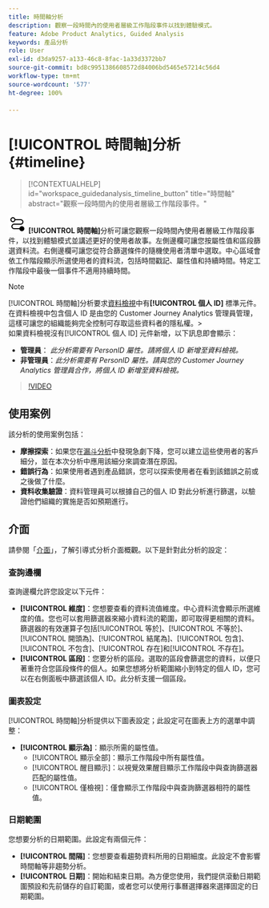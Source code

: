 ```yaml
---
title: 時間軸分析
description: 觀察一段時間內的使用者層級工作階段事件以找到體驗模式。
feature: Adobe Product Analytics, Guided Analysis
keywords: 產品分析
role: User
exl-id: d3da9257-a133-46c8-8fac-1a33d3372bb7
source-git-commit: bd8c9951386608572d84006bd5465e57214c56d4
workflow-type: tm+mt
source-wordcount: '577'
ht-degree: 100%

---
```


# [!UICONTROL 時間軸]分析 {#timeline}

<!-- markdownlint-disable MD034 -->

>[!CONTEXTUALHELP]
>id="workspace_guidedanalysis_timeline_button"
>title="時間軸"
>abstract="觀察一段時間內的使用者層級工作階段事件。"

<!-- markdownlint-enable MD034 -->

![時間軸](/help/assets/icons/Timeline.svg) **[!UICONTROL 時間軸]**&#x200B;分析可讓您觀察一段時間內使用者層級工作階段事件，以找到體驗模式並講述更好的使用者故事。左側邊欄可讓您按屬性值和區段篩選資料流。右側邊欄可讓您從符合篩選條件的隨機使用者清單中選取。中心區域會依工作階段顯示所選使用者的資料流，包括時間戳記、屬性值和持續時間。特定工作階段中最後一個事件不適用持續時間。


>[!NOTE]
>
>[!UICONTROL 時間軸]分析要求[資料檢視](/help/data-views/component-reference.md#optional)中有&#x200B;**[!UICONTROL 個人 ID]** 標準元件。在資料檢視中包含個人 ID 是由您的 Customer Journey Analytics 管理員管理，這樣可讓您的組織能夠完全控制可存取這些資料者的隱私權。
>&#x200B;><br/>如果資料檢視沒有[!UICONTROL 個人 ID] 元件新增，以下訊息即會顯示：
>
>* **管理員**： *此分析需要有 PersonID 屬性。請將個人 ID 新增至資料檢視。*
>* **非管理員**：*此分析需要有 PersonID 屬性。請與您的 Customer Journey Analytics 管理員合作，將個人 ID 新增至資料檢視。*

>[!VIDEO](https://video.tv.adobe.com/v/3435778/?quality=12&learn=on&captions=chi_hant)



## 使用案例

該分析的使用案例包括：

* **摩擦探索**：如果您在[漏斗分析](funnel.md)中發現急劇下降，您可以建立這些使用者的客戶細分，並在本次分析中應用該細分來調查潛在原因。
* **錯誤行為**：如果使用者遇到產品錯誤，您可以探索使用者在看到該錯誤之前或之後做了什麼。
* **資料收集驗證**：資料管理員可以根據自己的個人 ID 對此分析進行篩選，以驗證他們組織的實施是否如預期進行。

## 介面

請參閱「[介面](../overview.md#interface)」，了解引導式分析介面概觀。以下是針對此分析的設定：

### 查詢邊欄

查詢邊欄允許您設定以下元件：

* **[!UICONTROL 維度]**：您想要查看的資料流值維度。中心資料流會顯示所選維度的值。您也可以套用篩選器來縮小資料流的範圍，即可取得更相關的資料。篩選器的有效運算子包括[!UICONTROL 等於]、[!UICONTROL 不等於]、[!UICONTROL 開頭為]、[!UICONTROL 結尾為]、[!UICONTROL 包含]、[!UICONTROL 不包含]、[!UICONTROL 存在]和[!UICONTROL 不存在]。
* **[!UICONTROL 區段]**：您要分析的區段。選取的區段會篩選您的資料，以便只著重符合您區段條件的個人。如果您想將分析範圍縮小到特定的個人 ID，您可以在右側面板中篩選該個人 ID。此分析支援一個區段。

### 圖表設定

[!UICONTROL 時間軸]分析提供以下圖表設定；此設定可在圖表上方的選單中調整：

* **[!UICONTROL 顯示為]**：顯示所需的屬性值。
   * [!UICONTROL 顯示全部]：顯示工作階段中所有屬性值。
   * [!UICONTROL 醒目顯示]：以視覺效果醒目顯示工作階段中與查詢篩選器匹配的屬性值。
   * [!UICONTROL 僅檢視]：僅會顯示工作階段中與查詢篩選器相符的屬性值。

### 日期範圍

您想要分析的日期範圍。此設定有兩個元件：

* **[!UICONTROL 間隔]**：您想要查看趨勢資料所用的日期細度。此設定不會影響時間軸等非趨勢分析。
* **[!UICONTROL 日期]**：開始和結束日期。為方便您使用，我們提供滾動日期範圍預設和先前儲存的自訂範圍，或者您可以使用行事曆選擇器來選擇固定的日期範圍。


<!--

## Example

See below for an example of the analysis.

![Timeline](../assets/timeline-new.png)

-->
